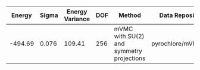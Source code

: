 | Energy  | Sigma | Energy Variance | DOF | Method                                   | Data Repository    |
|---------|-------|-----------------|-----|------------------------------------------|--------------------|
| -494.69 | 0.076 | 109.41          | 256 | mVMC with SU(2) and symmetry projections | pyrochlore/mVMC256 |
